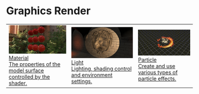 # Graphics Render

||||
|:-|:-|:-|
|[![image](material.png)<br>Material<br>The properties of the model surface controlled by the shader.](../material-system/overview.md)|[![image](light.png)<br>Light<br>Lighting, shading control and environment settings.](./light.md)|[![image](particle.gif)<br>Particle<br>Create and use various types of particle effects.](../particle-system/overview.md)
